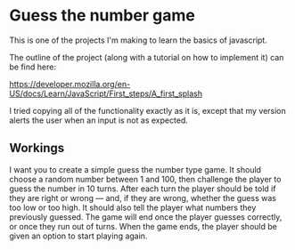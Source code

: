 # Guess the number game

This is one of the projects I'm making to learn the basics of javascript.

The outline of the project (along with a tutorial on how to implement it) can
be find here:

https://developer.mozilla.org/en-US/docs/Learn/JavaScript/First_steps/A_first_splash

I tried copying all of the functionality exactly as it is, except that my
version alerts the user when an input is not as expected.

## Workings

I want you to create a simple guess the number type game. It should choose a
random number between 1 and 100, then challenge the player to guess the number
in 10 turns. After each turn the player should be told if they are right or
wrong — and, if they are wrong, whether the guess was too low or too high. It
should also tell the player what numbers they previously guessed. The game will
end once the player guesses correctly, or once they run out of turns. When the
game ends, the player should be given an option to start playing again.
